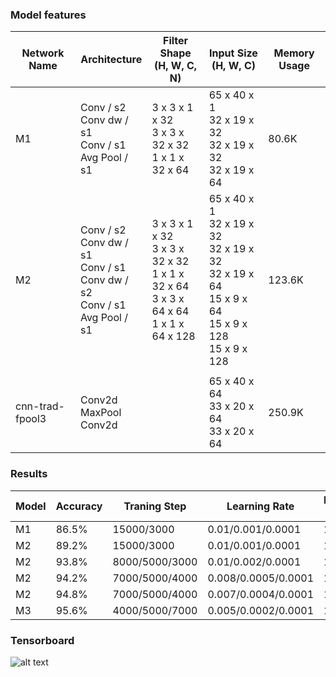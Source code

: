 ### Model features
| Network Name    | Architecture                                                          | Filter Shape </br> (H, W, C, N)                                                                      | Input Size (H, W, C)                                                                            | Memory Usage |
|-----------------|-----------------------------------------------------------------------|----------------------------------------------------------------------------------|------------------------------------------------------------------------------------------|--------------|
| M1              | Conv / s2 </br> Conv dw / s1 </br> Conv / s1 </br> Avg Pool / s1                        | 3 x 3 x 1 x 32  </br> 3 x 3 x 32 x 32 </br> 1 x 1 x 32 x 64                                  | 65 x 40 x 1 </br> 32 x 19 x 32 </br> 32 x 19 x 32 </br> 32 x 19 x 64                                       | 80.6K        |
| M2              | Conv / s2 </br> Conv dw / s1 </br> Conv / s1 </br> Conv dw / s2 </br> Conv / s1  </br> Avg Pool / s1 | 3 x 3 x 1 x 32  </br> 3 x 3 x 32 x 32 </br> 1 x 1 x 32 x 64</br>  3 x 3 x 64 x 64 </br> 1 x 1 x 64 x 128 | 65 x 40 x 1 </br> 32 x 19 x 32 </br> 32 x 19 x 32 </br> 32 x 19 x 64  </br> 15 x 9 x 64 </br> 15 x 9 x 128 </br> 15 x 9 x 128 | 123.6K       |
|                 |                                                                       |                                                                                  |                                                                                          |              |
| cnn-trad-fpool3 | Conv2d </br> MaxPool </br> Conv2d                                                 |                                                                                  | 65 x 40 x 64 </br> 33 x 20 x 64 </br> 33 x 20 x 64                                                   | 250.9K       |


### Results
| Model | Accuracy | Traning Step   | Learning Rate       | Batch Size | Optimizer                | Activation function | silence_percentage | unknown_percentage | time_shift_ms | sample_rate |
|-------|----------|----------------|---------------------|------------|--------------------------|---------------------|--------------------|--------------------|---------------|-------------|
| M1    | 86.5%    | 15000/3000     | 0.01/0.001/0.0001   | 100        | GradientDescentOptimizer | Relu                | 10                 | 10                 | 100           | 16000       |
| M2    | 89.2%    | 15000/3000     | 0.01/0.001/0.0001   | 100        | GradientDescentOptimizer | Relu                | 10                 | 10                 | 100           | 16000       |
| M2    | 93.8%    | 8000/5000/3000 | 0.01/0.002/0.0001   | 100        | RMSPropOptimizer         | Relu                | 10                 | 10                 | 100           | 16000       |
| M2    | 94.2%    | 7000/5000/4000 | 0.008/0.0005/0.0001 | 100        | RMSPropOptimizer         | Relu                | 10                 | 10                 | 150           | 16000       |
| M2    | 94.8%    | 7000/5000/4000 | 0.007/0.0004/0.0001 | 100        | RMSPropOptimizer         | Relu                | 10                 | 10                 | 150           | 16000       |
| M3    | 95.6%    | 4000/5000/7000 | 0.005/0.0002/0.0001 | 100        | RMSPropOptimizer         | Relu                | 10                 | 10                 | 150           | 16000       |


### Tensorboard
![alt text](https://i.imgur.com/eqadZIy.png)
